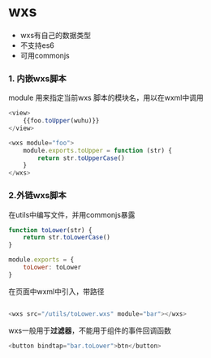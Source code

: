 # wxs

- wxs有自己的数据类型
- 不支持es6
- 可用commonjs



### 1. 内嵌wxs脚本

module 用来指定当前wxs 脚本的模块名，用以在wxml中调用

```js
<view>
    {{foo.toUpper(wuhu)}}
</view>

<wxs module="foo">
    module.exports.toUpper = function (str) {
        return str.toUpperCase()
    }
</wxs>
```



### 2.外链wxs脚本

在utils中编写文件，并用commonjs暴露

```js
function toLower(str) {
    return str.toLowerCase()
}

module.exports = {
    toLower: toLower
}
```

在页面中wxml中引入，带路径

```js

<wxs src="/utils/toLower.wxs" module="bar"></wxs>
```





wxs一般用于**过滤器**，不能用于组件的事件回调函数

```js
<button bindtap="bar.toLower">btn</button>
```



